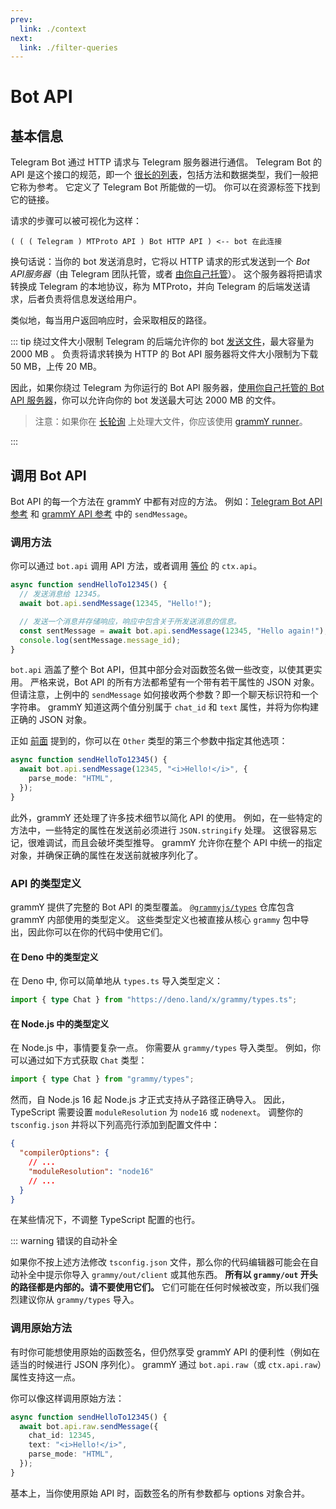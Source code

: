```yaml
---
prev:
  link: ./context
next:
  link: ./filter-queries
---
```


# Bot API

## 基本信息

Telegram Bot 通过 HTTP 请求与 Telegram 服务器进行通信。
Telegram Bot 的 API 是这个接口的规范，即一个 [很长的列表](https://core.telegram.org/bots/api)，包括方法和数据类型，我们一般把它称为参考。
它定义了 Telegram Bot 所能做的一切。
你可以在资源标签下找到它的链接。

请求的步骤可以被可视化为这样：

```txt:no-line-numbers
( ( ( Telegram ) MTProto API ) Bot HTTP API ) <-- bot 在此连接
```

换句话说：当你的 bot 发送消息时，它将以 HTTP 请求的形式发送到一个 _Bot API服务器_（由 Telegram 团队托管，或者 [由你自己托管](https://core.telegram.org/bots/api#using-a-local-bot-api-server)）。
这个服务器将把请求转换成 Telegram 的本地协议，称为 MTProto，并向 Telegram 的后端发送请求，后者负责将信息发送给用户。

类似地，每当用户返回响应时，会采取相反的路径。

::: tip 绕过文件大小限制
Telegram 的后端允许你的 bot [发送文件](./files)，最大容量为 2000 MB 。
负责将请求转换为 HTTP 的 Bot API 服务器将文件大小限制为下载 50 MB，上传 20 MB。

因此，如果你绕过 Telegram 为你运行的 Bot API 服务器，[使用你自己托管的 Bot API 服务器](https://core.telegram.org/bots/api#using-a-local-bot-api-server)，你可以允许向你的 bot 发送最大可达 2000 MB 的文件。

> 注意：如果你在 [长轮询](./deployment-types) 上处理大文件，你应该使用 [grammY runner](../plugins/runner)。

:::

## 调用 Bot API

Bot API 的每一个方法在 grammY 中都有对应的方法。
例如：[Telegram Bot API 参考](https://core.telegram.org/bots/api#sendmessage) 和 [grammY API 参考](https://deno.land/x/grammy/mod.ts?s=Api#method_sendMessage_0) 中的 `sendMessage`。

### 调用方法

你可以通过 `bot.api` 调用 API 方法，或者调用 [等价](./context#可用操作) 的 `ctx.api`。

```ts
async function sendHelloTo12345() {
  // 发送消息给 12345。
  await bot.api.sendMessage(12345, "Hello!");

  // 发送一个消息并存储响应，响应中包含关于所发送消息的信息。
  const sentMessage = await bot.api.sendMessage(12345, "Hello again!");
  console.log(sentMessage.message_id);
}
```

`bot.api` 涵盖了整个 Bot API，但其中部分会对函数签名做一些改变，以使其更实用。
严格来说，Bot API 的所有方法都希望有一个带有若干属性的 JSON 对象。
但请注意，上例中的 `sendMessage` 如何接收两个参数？即一个聊天标识符和一个字符串。
grammY 知道这两个值分别属于 `chat_id` 和 `text` 属性，并将为你构建正确的 JSON 对象。

正如 [前面](./basics#发送信息) 提到的，你可以在 `Other` 类型的第三个参数中指定其他选项：

```ts
async function sendHelloTo12345() {
  await bot.api.sendMessage(12345, "<i>Hello!</i>", {
    parse_mode: "HTML",
  });
}
```

此外，grammY 还处理了许多技术细节以简化 API 的使用。
例如，在一些特定的方法中，一些特定的属性在发送前必须进行 `JSON.stringify` 处理。
这很容易忘记，很难调试，而且会破坏类型推导。
grammY 允许你在整个 API 中统一的指定对象，并确保正确的属性在发送前就被序列化了。

### API 的类型定义

grammY 提供了完整的 Bot API 的类型覆盖。
[`@grammyjs/types`](https://github.com/grammyjs/types) 仓库包含 grammY 内部使用的类型定义。
这些类型定义也被直接从核心 `grammy` 包中导出，因此你可以在你的代码中使用它们。

#### 在 Deno 中的类型定义

在 Deno 中, 你可以简单地从 `types.ts` 导入类型定义：

```ts
import { type Chat } from "https://deno.land/x/grammy/types.ts";
```

#### 在 Node.js 中的类型定义

在 Node.js 中，事情要复杂一点。
你需要从 `grammy/types` 导入类型。
例如，你可以通过如下方式获取 `Chat` 类型：

```ts
import { type Chat } from "grammy/types";
```

然而，自 Node.js 16 起 Node.js 才正式支持从子路径正确导入。
因此，TypeScript 需要设置 `moduleResolution` 为 `node16` 或 `nodenext`。
调整你的 `tsconfig.json` 并将以下列高亮行添加到配置文件中：

```json
{
  "compilerOptions": {
    // ...
    "moduleResolution": "node16"
    // ...
  }
}
```

在某些情况下，不调整 TypeScript 配置的也行。

::: warning 错误的自动补全

如果你不按上述方法修改 `tsconfig.json` 文件，那么你的代码编辑器可能会在自动补全中提示你导入 `grammy/out/client` 或其他东西。
**所有以 `grammy/out` 开头的路径都是内部的。请不要使用它们。**
它们可能在任何时候被改变，所以我们强烈建议你从 `grammy/types` 导入。

### 调用原始方法

有时你可能想使用原始的函数签名，但仍然享受 grammY API 的便利性（例如在适当的时候进行 JSON 序列化）。
grammY 通过 `bot.api.raw`（或 `ctx.api.raw`）属性支持这一点。

你可以像这样调用原始方法：

```ts
async function sendHelloTo12345() {
  await bot.api.raw.sendMessage({
    chat_id: 12345,
    text: "<i>Hello!</i>",
    parse_mode: "HTML",
  });
}
```

基本上，当你使用原始 API 时，函数签名的所有参数都与 options 对象合并。
